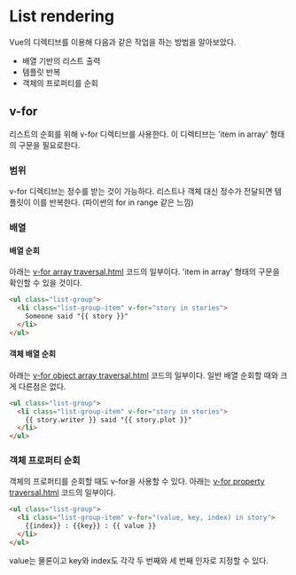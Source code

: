 # List rendering

Vue의 디렉티브를 이용해 다음과 같은 작업을 하는 방법을 알아보았다.

- 배열 기반의 리스트 출력
- 템플릿 반복
- 객체의 프로퍼티를 순회

## v-for

리스트의 순회를 위해 v-for 디렉티브를 사용한다. 이 디렉티브는 'item in array' 형태의 구문을 필요로한다.

### 범위

v-for 디렉티브는 정수를 받는 것이 가능하다. 리스트나 객체 대신 정수가 전달되면 템플릿이 이를 반복한다. (파이썬의 for in range 같은 느낌)

### 배열

#### 배열 순회

아래는 [v-for array traversal.html](<https://github.com/alstjd0921/vue-study/blob/master/VueStudy02%20(List%20rendering)/v-for%20array%20traversal/v-for%20array%20traversal.html>) 코드의 일부이다. 'item in array' 형태의 구문을 확인할 수 있을 것이다.

```html
<ul class="list-group">
  <li class="list-group-item" v-for="story in stories">
    Someone said "{{ story }}"
  </li>
</ul>
```

#### 객체 배열 순회

아래는 [v-for object array traversal.html](<https://github.com/alstjd0921/vue-study/blob/master/VueStudy02%20(List%20rendering)/v-for%20array%20traversal/v-for%20object%20array%20traversal.html>) 코드의 일부이다. 일반 배열 순회할 때와 크게 다른점은 없다.

```html
<ul class="list-group">
  <li class="list-group-item" v-for="story in stories">
    {{ story.writer }} said "{{ story.plot }}"
  </li>
</ul>
```

### 객체 프로퍼티 순회

객체의 프로퍼티를 순회할 때도 v-for을 사용할 수 있다. 아래는 [v-for property traversal.html](https://github.com/alstjd0921/vue-study/blob/master/VueStudy02%20(List%20rendering)/v-for%20property%20traversal/v-for%20property%20traversal.html) 코드의 일부이다.

```html
<ul class="list-group">
  <li class="list-group-item" v-for="(value, key, index) in story">
    {{index}} : {{key}} : {{ value }}
  </li>
</ul>
```

value는 물론이고 key와 index도 각각 두 번째와 세 번째 인자로 지정할 수 있다.
